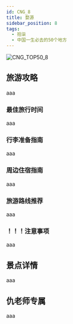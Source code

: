 ```yaml
---
id: CNG_8
title: 婺源
sidebar_position: 8
tags:
  - 拾柒
  - 中国一生必去的50个地方
---
```

![CNG_TOP50_8](/img/love/CNG_TOP50/8.png)

## 旅游攻略

aaa

### 最佳旅行时间

aaa

### 行李准备指南

aaa

### 周边住宿指南

aaa

### 旅游路线推荐

aaa

### ！！！注意事项

aaa

## 景点详情

aaa

## 仇老师专属

aaa
